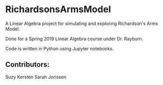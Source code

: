 # RichardsonsArmsModel
A Linear Algebra project for simulating and exploring Richardson's Arms Model.

Done for a Spring 2019 Linear Algebra course under Dr. Rayburn.

Code is written in Python using Jupyter notebooks.

## Contributors:
Suzy Kersten
Sarah Jorissen
